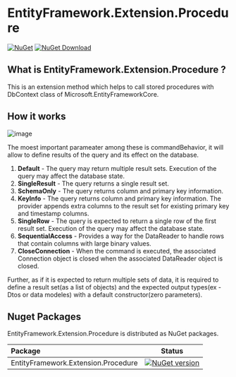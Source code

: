 # EntityFramework.Extension.Procedure

[![NuGet](https://img.shields.io/nuget/v/Abp.svg?style=flat-square)](https://www.nuget.org/packages/Abp)
[![NuGet Download](https://img.shields.io/nuget/dt/Abp.svg?style=flat-square)](https://www.nuget.org/packages/Abp)

## What is EntityFramework.Extension.Procedure ?
This is an extension method which helps to call stored procedures with DbContext class of Microsoft.EntityFrameworkCore. 

## How it works
![image](https://user-images.githubusercontent.com/25504137/202475041-67fff0f5-d066-4280-a170-8d03769ece50.png)

The moest important parameater among these is commandBehavior, it will allow to define results of the query and its effect on the database.
1. **Default** - The query may return multiple result sets. Execution of the query may affect the database state.
2. **SingleResult** - The query returns a single result set.
3. **SchemaOnly** - The query returns column and primary key information.
4. **KeyInfo** - The query returns column and primary key information. The provider appends extra columns to the result set for existing primary key and timestamp columns.
5. **SingleRow** - The query is expected to return a single row of the first result set. Execution of the query may affect the database state.
6. **SequentialAccess** - Provides a way for the DataReader to handle rows that contain columns with large binary values.
7. **CloseConnection** - When the command is executed, the associated Connection object is closed when the associated DataReader object is closed.

Further, as if it is expected to return multiple sets of data, it is required to define a result set(as a list of objects) and the expected output types(ex - Dtos or data modeles) with a default constructor(zero parameters). 



## Nuget Packages

EntityFramework.Extension.Procedure is distributed as NuGet packages.

|Package|Status|
|:------|:-----:|
|EntityFramework.Extension.Procedure|[![NuGet version](https://badge.fury.io/nu/Abp.svg)](https://badge.fury.io/nu/Abp)|

